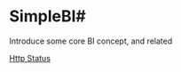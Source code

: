 # SimpleBI#
Introduce some core BI concept, and related 


<a href="httpstatus.html">Http Status</a>
